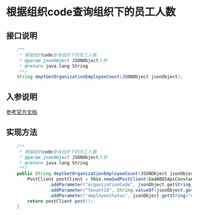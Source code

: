 # 根据组织code查询组织下的员工人数

## 接口说明
```java
    /**
     * 根据组织code查询组织下的员工人数
     * @param jsonObject JSONObject入参
     * @return java.lang.String
     **/
    String deptGetOrganizationEmployeeCount(JSONObject jsonObject);
```
## 入参说明
[参考官方文档](https://openplatform-portal.dg-work.cn/#/doc-jsapi?apiType=serverapi&docKey=2659)
## 实现方法
```java
    /**
     * 根据组织code查询组织下的员工人数
     * @param jsonObject JSONObject入参
     * @return java.lang.String
     **/
    public String deptGetOrganizationEmployeeCount(JSONObject jsonObject) {
        PostClient postClient = this.newGadPostClient(GadABDIApiConstants.ABDI_GET_ORGANIZATION_EMPLOYEE_COUNT)
                .addParameter("organizationCode", jsonObject.getString("organizationCode"))
                .addParameter("tenantId", String.valueOf(jsonObject.getLong("tenantId")))
                .addParameter("employeeStatus", jsonObject.getString("employeeStatus"));
        return postClient.post();
    }
```